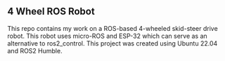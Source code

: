 ## 4 Wheel ROS Robot

This repo contains my work on a ROS-based 4-wheeled skid-steer drive robot. This robot uses micro-ROS and ESP-32 which can serve as an alternative to ros2_control.
This project was created using Ubuntu 22.04 and ROS2 Humble.

